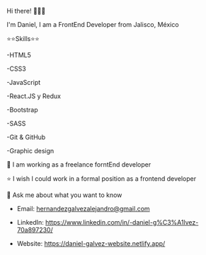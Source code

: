 Hi there! 👋👋👋

I'm Daniel, I am a FrontEnd Developer from Jalisco, México



⭐⭐Skills⭐⭐

-HTML5

-CSS3

-JavaScript

-React.JS y Redux

-Bootstrap

-SASS

-Git & GitHub

-Graphic design

👯 I am working as a freelance forntEnd developer

⭐ I wish I could work in a formal position as a frontend developer

💬 Ask me about what you want to know

  - Email: hernandezgalvezalejandro@gmail.com
  
  - LinkedIn: https://www.linkedin.com/in/-daniel-g%C3%A1lvez-70a897230/
  
  - Website: https://daniel-galvez-website.netlify.app/
  


